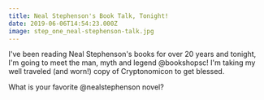 ```yaml
---
title: Neal Stephenson's Book Talk, Tonight!
date: 2019-06-06T14:54:23.000Z
image: step_one_neal-stephenson-talk.jpg
---
```

I've been reading Neal Stephenson's books for over 20 years and tonight, I'm going to meet the man, myth and legend @bookshopsc! I'm taking my well traveled (and worn!) copy of Cryptonomicon to get blessed.

What is your favorite @nealstephenson novel? 